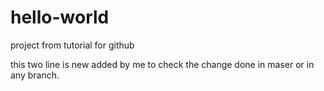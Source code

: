 # hello-world
project from tutorial for github

this two line is new
added by me to check the change done in maser or in any branch.
